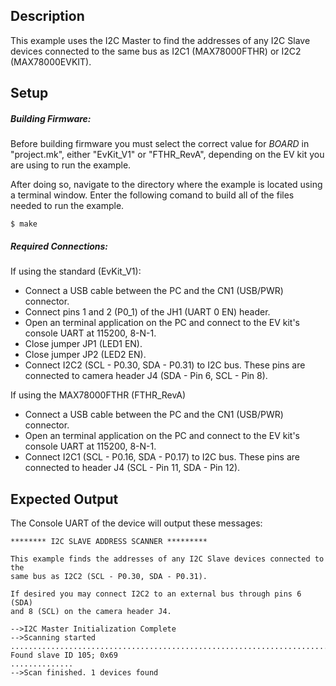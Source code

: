## Description

This example uses the I2C Master to find the addresses of any I2C Slave devices connected to the same bus as I2C1 (MAX78000FTHR) or I2C2 (MAX78000EVKIT).

## Setup
##### Building Firmware:
Before building firmware you must select the correct value for _BOARD_  in "project.mk", either "EvKit\_V1" or "FTHR\_RevA", depending on the EV kit you are using to run the example.

After doing so, navigate to the directory where the example is located using a terminal window. Enter the following comand to build all of the files needed to run the example.

```
$ make
```

##### Required Connections:

If using the standard (EvKit_V1):
-   Connect a USB cable between the PC and the CN1 (USB/PWR) connector.
-   Connect pins 1 and 2 (P0_1) of the JH1 (UART 0 EN) header.
-   Open an terminal application on the PC and connect to the EV kit's console UART at 115200, 8-N-1.
-   Close jumper JP1 (LED1 EN).
-   Close jumper JP2 (LED2 EN).
-   Connect I2C2 (SCL - P0.30, SDA - P0.31) to I2C bus. These pins are connected to camera header J4 (SDA - Pin 6, SCL - Pin 8).

If using the MAX78000FTHR (FTHR_RevA)
-   Connect a USB cable between the PC and the CN1 (USB/PWR) connector.
-   Open an terminal application on the PC and connect to the EV kit's console UART at 115200, 8-N-1.
-   Connect I2C1 (SCL - P0.16, SDA - P0.17) to I2C bus. These pins are connected to header J4 (SCL - Pin 11, SDA - Pin 12).

## Expected Output

The Console UART of the device will output these messages:

```
******** I2C SLAVE ADDRESS SCANNER *********

This example finds the addresses of any I2C Slave devices connected to the
same bus as I2C2 (SCL - P0.30, SDA - P0.31).

If desired you may connect I2C2 to an external bus through pins 6 (SDA)
and 8 (SCL) on the camera header J4.

-->I2C Master Initialization Complete
-->Scanning started
..................................................................................................
Found slave ID 105; 0x69
..............
-->Scan finished. 1 devices found
```
